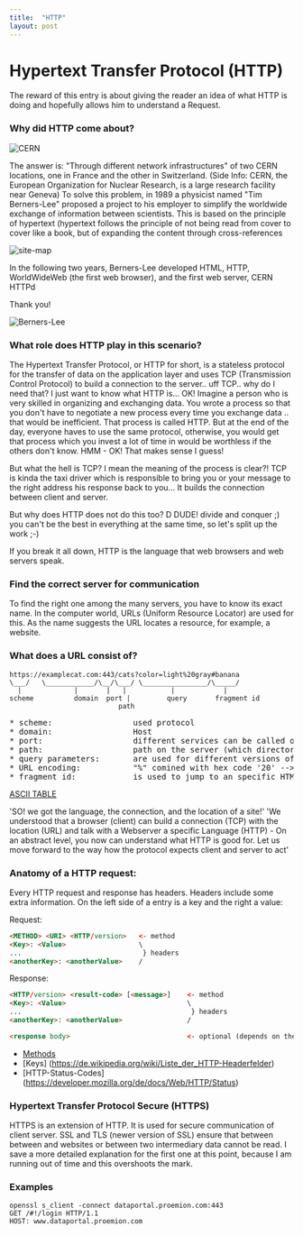 ```yaml
---
title:  "HTTP"
layout: post
---
```


# Hypertext Transfer Protocol (HTTP)

The reward of this entry is about giving the reader an idea of what HTTP is doing and hopefully allows him to understand a Request.

### Why did HTTP come about?

![CERN](https://upload.wikimedia.org/wikipedia/commons/b/b7/CERN_%28Film%29.jpg)

The answer is: "Through different network infrastructures" of two CERN locations, one in France and the other in Switzerland. (Side Info: CERN, the European Organization for Nuclear Research, is a large research facility near Geneva)
To solve this problem, in 1989 a physicist named "Tim Berners-Lee" proposed a project to his employer to simplify the worldwide exchange of information between scientists. This is based on the principle of hypertext (hypertext follows the principle of not being read from cover to cover like a book, but of expanding the content through cross-references

![site-map](https://upload.wikimedia.org/wikipedia/commons/8/83/Main_Page_Usability.png)


In the following two years, Berners-Lee developed HTML, HTTP, WorldWideWeb (the first web browser), and the first web server, CERN HTTPd

Thank you!

![Berners-Lee](https://upload.wikimedia.org/wikipedia/commons/9/9d/Sir_Tim_Berners-Lee.jpg)

### What role does HTTP play in this scenario?

The Hypertext Transfer Protocol, or HTTP for short, is a stateless protocol for the transfer of data on the application layer and uses TCP (Transmission Control Protocol) to build a connection to the server.. uff TCP.. why do I need that? I just want to know what HTTP is...
OK! Imagine a person who is very skilled in organizing and exchanging data. You wrote a process so that you don't have to negotiate a new process every time you exchange data .. that would be inefficient. That process is called HTTP. But at the end of the day, everyone haves to use the same protocol, otherwise, you would get that process which you invest a lot of time in would be worthless if the others don't know. HMM - OK! That makes sense I guess!

But what the hell is TCP? I mean the meaning of the process is clear?!
TCP is kinda the taxi driver which is responsible to bring you or your message to the right address his response back to you...
It builds the connection between client and server.

But why does HTTP does not do this too? D
DUDE! divide and conquer ;) you can't be the best in everything at the same time, so let's split up the work ;-)

If you break it all down, HTTP is the language that web browsers and web servers speak.


### Find the correct server for communication

To find the right one among the many servers, you have to know its exact name.
In the computer world, URLs (Uniform Resource Locator) are used for this. As the name suggests
the URL locates a resource, for example, a website.


### What does a URL consist of?

 ```
 https://examplecat.com:443/cats?color=light%20gray#banana
 \___/   \____________/\__/\___/ \________________/\_____/
   |             |       |   |           |            |
scheme          domain  port |         query       fragment id
                            path
```
<pre>
* scheme:                 used protocol
* domain:                 Host
* port:                   different services can be called on each port (Defaults 80 for HTTP and 443 for HTTPS)
* path:                   path on the server (which directories to search for executable files)
* query parameters:       are used for different versions of a page
* URL encoding:           "%" comined with hex code '20' --> %20
* fragment id:            is used to jump to an specific HTML id
</pre>


[ASCII TABLE](https://upload.wikimedia.org/wikipedia/commons/1/1b/ASCII-Table-wide.svg)

'SO! we got the language, the connection, and the location of a site!'
'We understood that a browser (client) can build a connection (TCP) with the location (URL) and talk with a Webserver a specific Language (HTTP) - On an abstract level, you now can understand what HTTP is good for. Let us move forward to the way how the protocol expects client and server to act'

### Anatomy of a HTTP request:

Every HTTP request and response has headers. Headers include some extra information.
On the left side of a entry is a key and the right a value:

Request:
``` HTML
<METHOD> <URI> <HTTP/version>   <- method
<Key>: <Value>                  \
...                              } headers
<anotherKey>: <anotherValue>    /
```

Response:
``` HTML
<HTTP/version> <result-code> [<message>]    <- method
<Key>: <Value>                              \
...                                          } headers
<anotherKey>: <anotherValue>                /

<response body>                             <- optional (depends on the Method of the request)
```

* [Methods](https://developer.mozilla.org/de/docs/Web/HTTP/Methods)
* [Keys] (https://de.wikipedia.org/wiki/Liste_der_HTTP-Headerfelder) </br>
* [HTTP-Status-Codes] (https://developer.mozilla.org/de/docs/Web/HTTP/Status)

### Hypertext Transfer Protocol Secure (HTTPS)

HTTPS is an extension of HTTP. It is used for secure communication of client server.
SSL and TLS (newer version of SSL) ensure that between between and websites or between two intermediary data cannot be read.
I save a more detailed explanation for the first one at this point, because I am running out of time and this overshoots the mark.

### Examples

  ```
  openssl s_client -connect dataportal.proemion.com:443
  GET /#!/login HTTP/1.1
  HOST: www.dataportal.proemion.com
  ```
